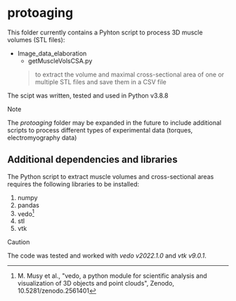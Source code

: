 # protoaging
This folder currently contains a Pyhton script to process 3D muscle volumes (STL files):
- Image_data_elaboration
  - getMuscleVolsCSA.py
  > to extract the volume and maximal cross-sectional area of one or multiple STL files and save them in a CSV file

The scipt was written, tested and used in Python v3.8.8

> [!NOTE]
> The *protoaging* folder may be expanded in the future to include additional scripts to process different types of experimental data (torques, electromyography data)

## Additional dependencies and libraries
The Python script to extract muscle volumes and cross-sectional areas requires the following libraries to be installed:
1. numpy
2. pandas
3. vedo[^1]
4. stl
5. vtk
> [!CAUTION]
> The code was tested and worked with *vedo v2022.1.0* and *vtk v9.0.1*.

[^1]: M. Musy et al., "vedo, a python module for scientific analysis and visualization of 3D objects and point clouds", Zenodo, 10.5281/zenodo.2561401
